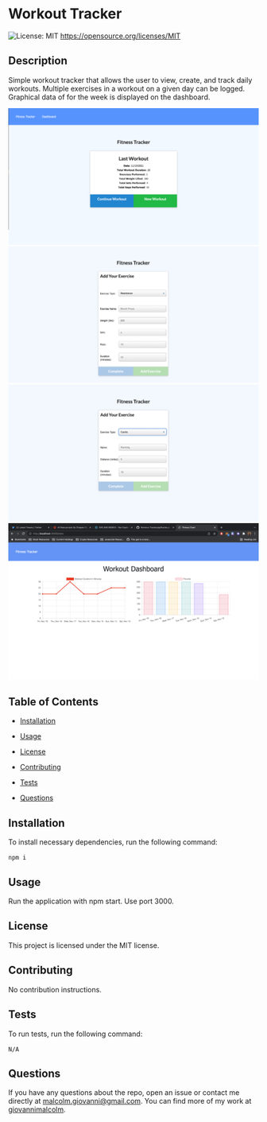 # Workout Tracker
  ![License: MIT](https://img.shields.io/badge/License-MIT-yellow.svg)
       https://opensource.org/licenses/MIT

  ## Description

Simple workout tracker that allows the user to view, create, and track daily workouts. Multiple exercises in a workout on a given day can be logged. Graphical data of for the week is displayed on the dashboard. 

![Screenshot1](/public/images/1.png)
![Screenshot2](/public/images/2.png)
![Screenshot3](/public/images/3.png)
![Screenshot4](/public/images/4.png)


## Table of Contents

* [Installation](#installation)

* [Usage](#usage)

* [License](#license)

* [Contributing](#contributing)

* [Tests](#tests)

* [Questions](#questions)

## Installation

To install necessary dependencies, run the following command: 

```
npm i
```

## Usage

Run the application with npm start. Use port 3000. 

## License 

This project is licensed under the MIT license.

## Contributing 

No contribution instructions.

## Tests

To run tests, run the following command:

```
N/A
```

## Questions

If you have any questions about the repo, open an issue or contact me directly at malcolm.giovanni@gmail.com. 
You can find more of my work at [giovannimalcolm](https://github.com/giovannimalcolm/).
